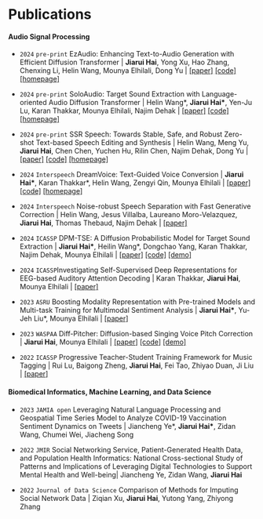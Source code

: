 
# Publications

#### Audio Signal Processing
- ``2024`` ``pre-print`` EzAudio: Enhancing Text-to-Audio Generation with Efficient Diffusion Transformer \| **Jiarui Hai**, Yong Xu, Hao Zhang, Chenxing Li, Helin Wang, Mounya Elhilali, Dong Yu \| [[paper]](https://arxiv.org/pdf/2409.10819) [[code]](https://github.com/haidog-yaqub/EzAudio) [[homepage]](https://haidog-yaqub.github.io/EzAudio-Page/)

- ``2024`` ``pre-print`` SoloAudio: Target Sound Extraction with Language-oriented Audio Diffusion Transformer \| Helin Wang*, **Jiarui Hai\***, Yen-Ju Lu, Karan Thakkar, Mounya Elhilali, Najim Dehak \| [[paper]](https://www.arxiv.org/pdf/2409.08425) [[code]](https://github.com/WangHelin1997/SoloAudio) [[homepage]](https://wanghelin1997.github.io/SoloAudio-Demo/)

- ``2024`` ``pre-print`` SSR Speech: Towards Stable, Safe, and Robust Zero-shot Text-based Speech Editing and Synthesis \| Helin Wang, Meng Yu, **Jiarui Hai**, Chen Chen, Yuchen Hu, Rilin Chen, Najim Dehak, Dong Yu  \| [[paper]](https://arxiv.org/pdf/2409.07556) [[code]](https://github.com/WangHelin1997/SSR-Speech) [[homepage]](https://wanghelin1997.github.io/SSR-Speech-Demo/)

- ``2024`` ``Interspeech`` DreamVoice: Text-Guided Voice Conversion \| **Jiarui Hai\***, Karan Thakkar*, Helin Wang, Zengyi Qin, Mounya Elhilali \| [[paper]](https://arxiv.org/pdf/2406.16314) [[code]](https://github.com/myshell-ai/DreamVoice) [[homepage]](https://research.myshell.ai/dreamvoice)

- ``2024`` ``Interspeech`` Noise-robust Speech Separation with Fast Generative Correction \| Helin Wang, Jesus Villalba, Laureano Moro-Velazquez, **Jiarui Hai**, Thomas Thebaud, Najim Dehak \| [[paper]](https://www.arxiv.org/abs/2406.07461)

- ``2024`` ``ICASSP`` DPM-TSE: A Diffusion Probabilistic Model for Target Sound Extraction \|  **Jiarui Hai\***, Heilin Wang\*, Dongchao Yang, Karan Thakkar, Najim Dehak, Mounya Elhilali \| [[paper]](https://arxiv.org/pdf/2406.16314) [[code]](https://github.com/haidog-yaqub/DPMTSE/tree/main) [[demo]](https://jhu-lcap.github.io/DPM-TSE/) 

- ``2024`` ``ICASSP``Investigating Self-Supervised Deep Representations for EEG-based Auditory Attention Decoding \| Karan Thakkar, **Jiarui Hai**, Mounya Elhilali \| [[paper]](https://arxiv.org/abs/2311.00814) 

- ``2023`` ``ASRU`` Boosting Modality Representation with Pre-trained Models and Multi-task Training for Multimodal Sentiment Analysis \|  **Jiarui Hai\***, Yu-Jeh Liu\*, Mounya Elhilali \| [[paper]](https://ieeexplore.ieee.org/document/10389694)

- ``2023`` ``WASPAA`` Diff-Pitcher: Diffusion-based Singing Voice Pitch Correction \| **Jiarui Hai**, Mounya Elhilali \|  [[paper]](https://ieeexplore.ieee.org/abstract/document/10248127) [[code]](https://github.com/haidog-yaqub/DiffPitcher) [[demo]](https://jhu-lcap.github.io/Diff-Pitcher/)

- ``2022`` ``ICASSP`` Progressive Teacher-Student Training Framework for Music Tagging \| Rui Lu, Baigong Zheng, **Jiarui Hai**, Fei Tao, Zhiyao Duan, Ji Liu \| [[paper]](https://ieeexplore.ieee.org/document/9747342) 

#### Biomedical Informatics, Machine Learning, and Data Science
- ``2023`` ``JAMIA open`` Leveraging Natural Language Processing and Geospatial Time Series Model to Analyze COVID-19 Vaccination Sentiment Dynamics on Tweets \| Jiancheng Ye\*, **Jiarui Hai\***, Zidan Wang, Chumei Wei, Jiacheng Song

- ``2022`` ``JMIR`` Social Networking Service, Patient-Generated Health Data, and Population Health Informatics: National Cross-sectional Study of Patterns and Implications of Leveraging Digital Technologies to Support Mental Health and Well-being\| Jiancheng Ye, Zidan Wang, **Jiarui Hai**

- ``2022`` ``Journal of Data Science`` Comparison of Methods for Imputing Social Network Data \| Ziqian Xu, **Jiarui Hai**, Yutong Yang, Zhiyong Zhang
